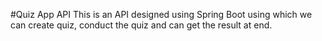 #Quiz App API
This is an API designed using Spring Boot using which we can create quiz, conduct the quiz and can get the result at end.
